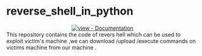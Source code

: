 # reverse_shell_in_python 
<div align="center">
<a href="https://www.codexpace.ml/2022/06/revershell-with-python.html" title="Go to project documentation"><img src="https://img.shields.io/badge/view-Documentation-blue?style=for-the-badge" alt="view - Documentation"></a>
</div>
This repository contains the code of revers hell which can be used to exploit victim's machine ,we can download /upload /execute commands on victims machine from our machine .
